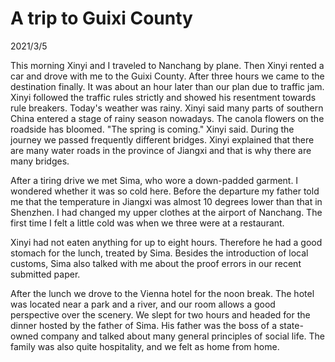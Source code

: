 # A trip to Guixi County
2021/3/5

This morning Xinyi and I traveled to Nanchang by plane. Then Xinyi rented
a car and drove with me to the Guixi County. After three hours we came to
the destination finally. It was about an hour later than our plan due to
traffic jam. Xinyi followed the traffic rules strictly and showed his
resentment towards rule breakers. Today's weather was rainy. Xinyi
said many parts of southern China entered a stage of rainy season nowadays.
The canola flowers on the roadside has bloomed. "The spring is coming."
Xinyi said. During the journey we passed frequently different bridges.
Xinyi explained that there are many water roads in the province of Jiangxi and
that is why there are many bridges.

After a tiring drive we met Sima, who wore a down-padded garment. I wondered whether
it was so cold here. Before the departure my father told me that the
temperature in Jiangxi was almost 10 degrees lower than that in Shenzhen.
I had changed my upper clothes at the airport of Nanchang. The first time I felt
a little cold was when we three were at a restaurant. 

Xinyi had not eaten anything for up to eight hours. Therefore he had a good
stomach for the lunch, treated by Sima. Besides the introduction of local
customs, Sima also talked with me about the proof errors in our recent submitted paper.

After the lunch we drove to the Vienna hotel for the noon break. The hotel was located
near a park and a river, and our room allows a good perspective over the scenery.
We slept for two hours and headed for the dinner hosted by the father of Sima.
His father was the boss of a state-owned company and talked about many general
principles of social life. The family was also quite hospitality, and we felt as home from home.